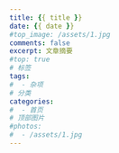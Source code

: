 ```yaml
---
title: {{ title }}
date: {{ date }}
#top_image: /assets/1.jpg
comments: false
excerpt: 文章摘要 
#top: true
# 标签
tags:
#  - 杂项
# 分类
categories: 
#  - 首页
# 顶部图片
#photos:
#  - /assets/1.jpg
---
```

